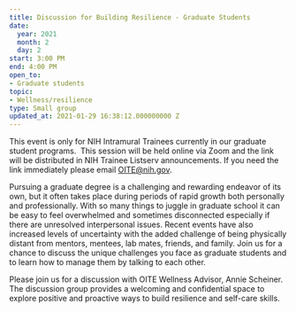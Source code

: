```yaml
---
title: Discussion for Building Resilience - Graduate Students
date:
  year: 2021
  month: 2
  day: 2
start: 3:00 PM
end: 4:00 PM
open_to:
- Graduate students
topic:
- Wellness/resilience
type: Small group
updated_at: 2021-01-29 16:38:12.000000000 Z
---
```

This event is only for NIH Intramural Trainees currently in our graduate
student programs.  This session will be held online via Zoom and the
link will be distributed in NIH Trainee Listserv announcements. If you
need the link immediately please email OITE@nih.gov. 

Pursuing a graduate degree is a challenging and rewarding endeavor of
its own, but it often takes place during periods of rapid growth both
personally and professionally. With so many things to juggle in graduate
school it can be easy to feel overwhelmed and sometimes disconnected
especially if there are unresolved interpersonal issues. Recent events
have also increased levels of uncertainty with the added challenge of
being physically distant from mentors, mentees, lab mates, friends, and
family. Join us for a chance to discuss the unique challenges you face
as graduate students and to learn how to manage them by talking to each
other. 

Please join us for a discussion with OITE Wellness Advisor, Annie
Scheiner. The discussion group provides a welcoming and confidential
space to explore positive and proactive ways to build resilience and
self-care skills.
